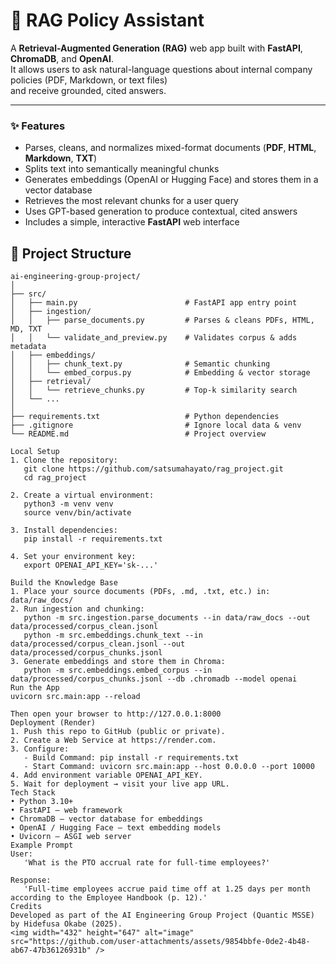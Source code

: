 # 🧠 RAG Policy Assistant

A **Retrieval-Augmented Generation (RAG)** web app built with **FastAPI**, **ChromaDB**, and **OpenAI**.  
It allows users to ask natural-language questions about internal company policies (PDF, Markdown, or text files)  
and receive grounded, cited answers.

---

### ✨ Features

- Parses, cleans, and normalizes mixed-format documents (**PDF**, **HTML**, **Markdown**, **TXT**)  
- Splits text into semantically meaningful chunks  
- Generates embeddings (OpenAI or Hugging Face) and stores them in a vector database  
- Retrieves the most relevant chunks for a user query  
- Uses GPT-based generation to produce contextual, cited answers  
- Includes a simple, interactive **FastAPI** web interface

## 🧩 Project Structure

```text
ai-engineering-group-project/
│
├── src/
│   ├── main.py                        # FastAPI app entry point
│   ├── ingestion/
│   │   ├── parse_documents.py         # Parses & cleans PDFs, HTML, MD, TXT
│   │   └── validate_and_preview.py    # Validates corpus & adds metadata
│   ├── embeddings/
│   │   ├── chunk_text.py              # Semantic chunking
│   │   └── embed_corpus.py            # Embedding & vector storage
│   ├── retrieval/
│   │   └── retrieve_chunks.py         # Top-k similarity search
│   └── ...
│
├── requirements.txt                   # Python dependencies
├── .gitignore                         # Ignore local data & venv
└── README.md                          # Project overview

Local Setup
1. Clone the repository:
   git clone https://github.com/satsumahayato/rag_project.git
   cd rag_project

2. Create a virtual environment:
   python3 -m venv venv
   source venv/bin/activate

3. Install dependencies:
   pip install -r requirements.txt

4. Set your environment key:
   export OPENAI_API_KEY='sk-...'

Build the Knowledge Base
1. Place your source documents (PDFs, .md, .txt, etc.) in: data/raw_docs/
2. Run ingestion and chunking:
   python -m src.ingestion.parse_documents --in data/raw_docs --out data/processed/corpus_clean.jsonl
   python -m src.embeddings.chunk_text --in data/processed/corpus_clean.jsonl --out data/processed/corpus_chunks.jsonl
3. Generate embeddings and store them in Chroma:
   python -m src.embeddings.embed_corpus --in data/processed/corpus_chunks.jsonl --db .chromadb --model openai
Run the App
uvicorn src.main:app --reload

Then open your browser to http://127.0.0.1:8000
Deployment (Render)
1. Push this repo to GitHub (public or private).
2. Create a Web Service at https://render.com.
3. Configure:
   - Build Command: pip install -r requirements.txt
   - Start Command: uvicorn src.main:app --host 0.0.0.0 --port 10000
4. Add environment variable OPENAI_API_KEY.
5. Wait for deployment → visit your live app URL.
Tech Stack
• Python 3.10+
• FastAPI – web framework
• ChromaDB – vector database for embeddings
• OpenAI / Hugging Face – text embedding models
• Uvicorn – ASGI web server
Example Prompt
User:
   'What is the PTO accrual rate for full-time employees?'

Response:
   'Full-time employees accrue paid time off at 1.25 days per month according to the Employee Handbook (p. 12).'
Credits
Developed as part of the AI Engineering Group Project (Quantic MSSE) by Hidefusa Okabe (2025).
<img width="432" height="647" alt="image" src="https://github.com/user-attachments/assets/9854bbfe-0de2-4b48-ab67-47b36126931b" />
